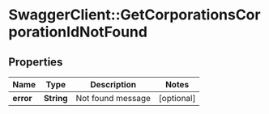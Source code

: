 # SwaggerClient::GetCorporationsCorporationIdNotFound

## Properties
Name | Type | Description | Notes
------------ | ------------- | ------------- | -------------
**error** | **String** | Not found message | [optional] 


